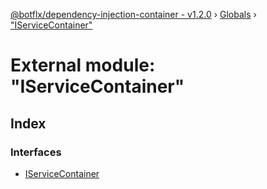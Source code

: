 [@botflx/dependency-injection-container - v1.2.0](../README.md) › [Globals](../globals.md) › ["IServiceContainer"](_iservicecontainer_.md)

# External module: "IServiceContainer"

## Index

### Interfaces

* [IServiceContainer](../interfaces/_iservicecontainer_.iservicecontainer.md)

